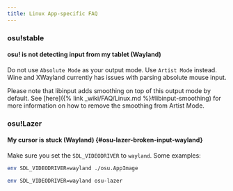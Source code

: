 ```yaml
---
title: Linux App-specific FAQ
---
```


### osu!stable

#### osu! is not detecting input from my tablet (Wayland)

Do not use `Absolute Mode` as your output mode. Use `Artist Mode` instead. Wine and XWayland currently has issues with parsing absolute mouse input.

Please note that libinput adds smoothing on top of this output mode by default. See [here]({% link _wiki/FAQ/Linux.md %}#libinput-smoothing) for more information on how to remove the smoothing from Artist Mode.

### osu!Lazer

#### My cursor is stuck (Wayland) {#osu-lazer-broken-input-wayland}

Make sure you set the `SDL_VIDEODRIVER` to `wayland`. Some examples:

```bash
env SDL_VIDEODRIVER=wayland ./osu.AppImage
```

```bash
env SDL_VIDEODRIVER=wayland osu-lazer
```
